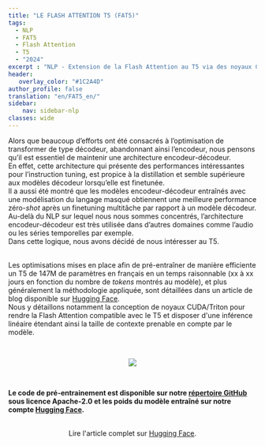```yaml
---
title: "LE FLASH ATTENTION T5 (FAT5)"
tags:
  - NLP
  - FAT5
  - Flash Attention
  - T5
  - "2024"
excerpt : "NLP - Extension de la Flash Attention au T5 via des noyaux CUDA et Triton<br>- Difficulté : confirmé"
header:
   overlay_color: "#1C2A4D"
author_profile: false
translation: "en/FAT5_en/"
sidebar:
    nav: sidebar-nlp
classes: wide
---
```


Alors que beaucoup d’efforts ont été consacrés à l’optimisation de transformer de type décodeur, abandonnant ainsi l’encodeur, nous pensons qu’il est essentiel de maintenir une architecture encodeur-décodeur.<br>
En effet, cette architecture qui présente des performances intéressantes pour l’instruction tuning, est propice à la distillation et semble supérieure aux modèles décodeur lorsqu’elle est finetunée.<br>
Il a aussi été montré que les modèles encodeur-décodeur entraînés avec une modélisation du langage masqué obtiennent une meilleure performance zéro-<i>shot</i> après un finetuning multitâche par rapport à un modèle décodeur.<br>
Au-delà du NLP sur lequel nous nous sommes concentrés, l’architecture encodeur-décodeur est très utilisée dans d’autres domaines comme l’audio ou les séries temporelles par exemple.<br>
Dans cette logique, nous avons décidé de nous intéresser au T5.<br><br>

Les optimisations mises en place afin de pré-entraîner de manière efficiente un T5 de 147M de paramètres en français en un temps raisonnable (xx à xx jours en fonction du nombre de <i>tokens</i> montrés au modèle),
et plus généralement la méthodologie appliquée, sont détaillées dans un article de blog disponible sur <a href="https://hf.co/spaces/CATIE-AQ/FAT5-rapport">Hugging Face</a>.<br>
Nous y détaillons notamment la conception de noyaux CUDA/Triton pour rendre la Flash Attention compatible avec le T5 et disposer d'une inférence linéaire étendant ainsi la taille de contexte prenable en compte par le modèle.<br>

<br>

<center>
<figure class="image">
  <img src="https://github.com/catie-aq/flashT5/blob/main/assets/FAT5_dark.gif">
</figure>
</center>

<br>

<b>Le code de pré-entrainement est disponible sur notre <a href="https://github.com/catie-aq/flashT5">répertoire GitHub</a> sous licence Apache-2.0 
et les poids du modèle entraîné sur notre compte <a href="https://huggingface.co/CATIE-AQ">Hugging Face</a>.</b>

<br>

<center>
    Lire l'article complet sur <a href="https://hf.co/spaces/CATIE-AQ/FAT5-rapport">Hugging Face</a>.
</center>
